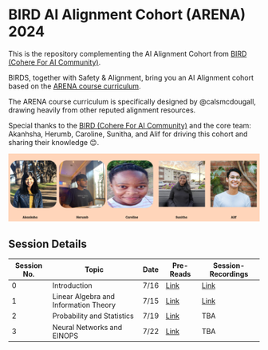 # BIRD AI Alignment Cohort (ARENA) 2024 

This is the repository complementing the AI Alignment Cohort from [BIRD (Cohere For AI Community)](https://share.hsforms.com/10OrjljwpQ52ILJA6ftENIwch5vw).

BIRDS, together with Safety & Alignment, bring you an AI Alignment cohort based on the [ARENA course curriculum](https://mango-ambulance-93a.notion.site/ARENA-Virtual-Resources-7934b3cbcfbf4f249acac8842f887a99).

The ARENA course curriculum is specifically designed by @calsmcdougall, drawing heavily from other reputed alignment resources.

Special thanks to the [BIRD (Cohere For AI Community)](https://share.hsforms.com/10OrjljwpQ52ILJA6ftENIwch5vw) and the core team: Akanhsha, Herumb, Caroline, Sunitha, and Alif for driving this cohort and sharing their knowledge 😊.

![](./img/img0.png)

## Session Details 

| Session No. | Topic                                 | Date  | Pre-Reads                                     | Session-Recordings                                                                                       |
|-------------|---------------------------------------|-------|----------------------------------------------|----------------------------------------------------------------------------------------------------------|
| 0           | Introduction                          | 7/16  | [Link](./session_pre_reads/Session0_Cohort_Kick-Off.pdf) | [Link](https://drive.google.com/file/d/1uVdl3ZxC5vy5IDLb8X1Dl4-BRwachRdN/view)                           |
| 1           | Linear Algebra and Information Theory | 7/15  | [Link](./session_pre_reads/Session1_Pre_Reads.pdf)     | [Link](https://drive.google.com/file/d/10jEtMnIQKPGtX2TQRLv5eRJlw83CrIgC/view?t=1394)                   |
| 2           | Probability and Statistics            | 7/19  | [Link](./session_pre_reads/Session2_Pre_Reads.pdf)     | TBA                                                                                                      |
| 3           | Neural Networks and EINOPS            | 7/22  | [Link](./session_pre_reads/Session3_Pre_Reads.pdf)     | TBA                                                                                                      |


